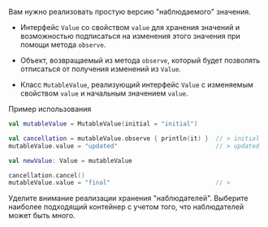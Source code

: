 

Вам нужно реализовать простую версию "наблюдаемого" значения.

* Интерфейс `Value` со свойством `value` для хранения значений и возможностью подписаться на изменения этого значения при помощи метода `observe`.

* Объект, возвращаемый из метода `observe`, который будет позволять отписаться от получения изменений из `Value`.

* Класс `MutableValue`, реализующий интерфейс `Value` с изменяемым свойством `value` и начальным значением `value`.

Пример использования

```kotlin
val mutableValue = MutableValue(initial = "initial")

val cancellation = mutableValue.observe { println(it) }  // > initial
mutableValue.value = "updated"                           // > updated

val newValue: Value = mutableValue

cancellation.cancel()
mutableValue.value = "final"                             // >
```

Уделите внимание реализации хранения "наблюдателей".
Выберите наиболее подходящий контейнер с учетом того, что наблюдателей может быть много.
